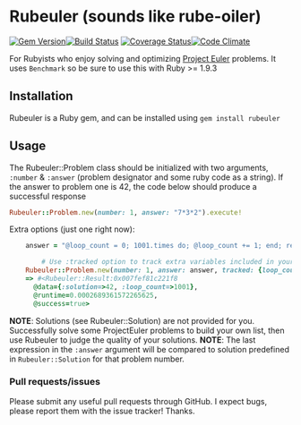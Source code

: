 Rubeuler (sounds like rube-oiler)
========

[![Gem Version](https://badge.fury.io/rb/Rubeuler.png)](http://badge.fury.io/rb/Rubeuler)[![Build Status](https://travis-ci.org/rthbound/rubeuler.png?branch=master)](https://travis-ci.org/rthbound/rubeuler) [![Coverage Status](https://coveralls.io/repos/rthbound/rubeuler/badge.png?branch=master)](https://coveralls.io/r/rthbound/rubeuler?branch=master)[![Code Climate](https://codeclimate.com/github/rthbound/rubeuler.png)](https://codeclimate.com/github/rthbound/rubeuler)


For Rubyists who enjoy solving and optimizing [Project Euler](http://www.projecteuler.net) problems. It uses `Benchmark` so be sure to use this with Ruby >= 1.9.3

Installation
------------

Rubeuler is a Ruby gem, and can be installed using `gem install rubeuler`

Usage
-----

The Rubeuler::Problem class should be initialized with two arguments, `:number` & `:answer` (problem designator and some ruby code as a string).
If the answer to problem one is 42, the code below should produce a successful response

```ruby
Rubeuler::Problem.new(number: 1, answer: "7*3*2").execute!
```

Extra options (just one right now):
```ruby
    answer = "@loop_count = 0; 1001.times do; @loop_count += 1; end; result = 42"  

		# Use :tracked option to track extra variables included in your algorithm
    Rubeuler::Problem.new(number: 1, answer: answer, tracked: {loop_count: "@loop_count"}).execute!
    => #<Rubeuler::Result:0x007fef81c221f8
      @data={:solution=>42, :loop_count=>1001},
      @runtime=0.0002689361572265625,
      @success=true>
```

__NOTE__: Solutions (see Rubeuler::Solution) are not provided for you. Successfully solve some ProjectEuler problems to build your own list, then use Rubeuler to judge the quality of your solutions.
__NOTE__: The last expression in the `:answer` argument will be compared to solution predefined in `Rubeuler::Solution` for that problem number.

### Pull requests/issues

Please submit any useful pull requests through GitHub. I expect bugs, please report them with the issue tracker! Thanks.
